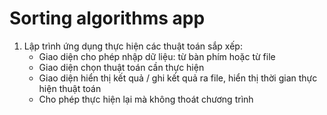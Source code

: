 # Sorting algorithms app
1. Lập trình ứng dụng thực hiện các thuật toán sắp xếp:
    - Giao diện cho phép nhập dữ liệu: từ bàn phím hoặc từ file
    - Giao diện chọn thuật toán cần thực hiện
    - Giao diện hiển thị kết quả / ghi kết quả ra file, hiển thị thời gian thực hiện thuật toán
    - Cho phép thực hiện lại mà không thoát chương trình
